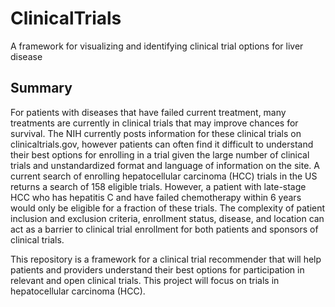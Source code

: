 # ClinicalTrials
A framework for visualizing and identifying clinical trial options for liver disease

## Summary
For patients with diseases that have failed current treatment, many treatments are currently in clinical trials that may improve chances for survival. The NIH currently posts information for these clinical trials on clinicaltrials.gov, however patients can often find it difficult to understand their best options for enrolling in a trial given the large number of clinical trials and unstandardized format and language of information on the site. A current search of enrolling hepatocellular carcinoma (HCC) trials in the US returns a search of 158 eligible trials. However, a patient with late-stage HCC who has hepatitis C and have failed chemotherapy within 6 years would only be eligible for a fraction of these trials. The complexity of patient inclusion and exclusion criteria, enrollment status, disease, and location can act as a barrier to clinical trial enrollment for both patients and sponsors of clinical trials. 

This repository is a framework for a clinical trial recommender that will help patients and providers understand their best options for participation in relevant and open clinical trials. This project will focus on trials in hepatocellular carcinoma (HCC). 

